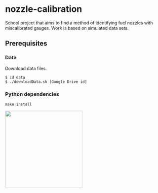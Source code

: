 # nozzle-calibration
School project that aims to find a method of identifying fuel nozzles with miscalibrated gauges. Work is based on simulated data sets.

## Prerequisites

### Data
Download data files. 
```
$ cd data
$ ./downloadData.sh [Google Drive id]
```

### Python dependencies
```
make install
```
<img src="https://i.chzbgr.com/full/7135493632/h6E511564/" width="250">
